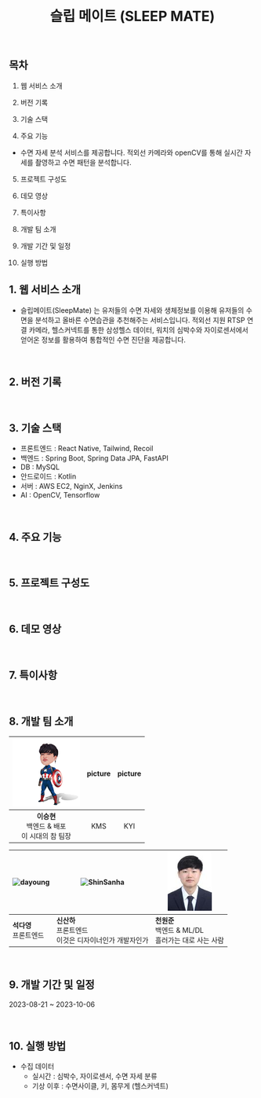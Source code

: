<div align="center">
  <br />
  <!-- <img src="./readme_assets/ssafy-mate_logo.png" alt="SLEEP MATE" width="200px" height="200px" /> -->
  <br />
  <h1>슬립 메이트 (SLEEP MATE)</h1>
  <!-- <div>
    <img src="https://img.shields.io/badge/NGINX-Active-2ea04?&logo=nginx&logoColor=white" alt="NGINX" />
    <img src="https://img.shields.io/github/v/release/ssafy-mate/ssafy-mate_front-end?color=%23068fc6" alt="GitHub release (latest by date)" />
  </div> -->
  <br />
</div>

## 목차

1. 웹 서비스 소개

2. 버전 기록

3. 기술 스택

4. 주요 기능
- 수면 자세 분석 서비스를 제공합니다. 적외선 카메라와 openCV를 통해 실시간 자세를 촬영하고 수면 패턴을 분석합니다.

5. 프로젝트 구성도

6. 데모 영상

7. 특이사항

8. 개발 팀 소개

9. 개발 기간 및 일정

10. 실행 방법

## 1. 웹 서비스 소개
- 슬립메이트(SleepMate) 는 유저들의 수면 자세와 생체정보를 이용해 유저들의 수면을 분석하고 올바른 수면습관을 추천해주는 서비스입니다. 적외선 지원 RTSP 연결 카메라, 헬스커넥트를 통한 삼성헬스 데이터, 워치의 심박수와 자이로센서에서 얻어온 정보를 활용하여 통합적인 수면 진단을 제공합니다.    
<br>

## 2. 버전 기록

<br>

## 3. 기술 스택
- 프론트엔드 : React Native, Tailwind, Recoil
- 백엔드 : Spring Boot, Spring Data JPA, FastAPI
- DB : MySQL
- 안드로이드 : Kotlin
- 서버 : AWS EC2, NginX, Jenkins
- AI : OpenCV, Tensorflow

<br>

## 4. 주요 기능

<br>

## 5. 프로젝트 구성도

<br>

## 6. 데모 영상

<br>

## 7. 특이사항

<br>

## 8. 개발 팀 소개

| ![seunghyun](/resources/resized_lsh.png) | picture | picture |
| :---: | :---: | :---: |
| **이승현**<br>백엔드 & 배포<br>이 시대의 참 팀장 | KMS | KYI |


| ![dayoung](https://avatars.githubusercontent.com/u/111489407?s=400&u=e857ddbe8196a56a9f305833ebc6703eebfa545e&v=4) | ![ShinSanha](https://github.com/SahhaShin/DANGDANGHAE/assets/33896511/fd7ca3fe-691b-429c-91f4-5b1380b04e62) | ![wonjun](/resources/wonjun90120.jpg) |
| --- | --- | --- |
| **석다영**<br>프론트엔드 | **신산하**<br>프론트엔드<br>이것은 디자이너인가 개발자인가 | **천원준**<br>백엔드 & ML/DL<br>흘러가는 대로 사는 사람 |


<br>

## 9. 개발 기간 및 일정
2023-08-21 ~ 2023-10-06

<br>

## 10. 실행 방법
- 수집 데이터
  - 실시간 : 심박수, 자이로센서, 수면 자세 분류
  - 기상 이후 : 수면사이클, 키, 몸무게 (헬스커넥트)
